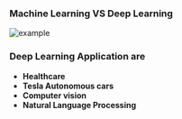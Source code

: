### **Machine Learning VS Deep Learning**

![example](https://github.com/user-attachments/assets/4b9c5cd6-3c01-434e-a1b6-f3d0a1bb740f)


### **Deep Learning Application are**
- **Healthcare**
- **Tesla Autonomous cars**
- **Computer vision**
- **Natural Language Processing**
